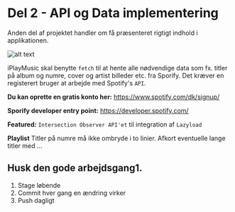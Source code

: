 # Del 2 - API og Data implementering

Anden del af projektet handler om få præsenteret rigtigt indhold i applikationen.

![alt text](https://github.com/rts-cmk-wuhf02/iplaymusic-TroelsAgergaard/blob/master/SpotifyAPI.png "Spotify API")

iPlayMusic skal benytte ```fetch``` til at hente alle nødvendige data som fx. titler på album og numre, cover og artist billeder etc. fra Sporify. Det kræver en registerert bruger at arbejde med Spotify's ```API```.

**Du kan oprette en gratis konto her:**
https://www.spotify.com/dk/signup/

**Sporify developer entry point:**
https://developer.spotify.com/

**Featured:**
```Intersection Observer API'et``` til integration af ```Lazyload```

**Playlist**
Titler på numre må ikke ombryde i to linier. Afkort eventuelle lange titler med ... 


## Husk den gode arbejdsgang1.
1. Stage løbende
2. Commit hver gang en ændring virker
3. Push dagligt


